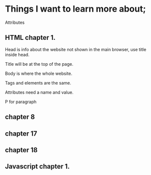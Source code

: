 # Things I want to learn more about;
Attributes

## HTML chapter 1. 

Head is info about the website not shown in the main browser, use title inside head.

Title will be at the top of the page.

Body is where the whole website.

Tags and elements are the same.

Attributes need a name and value.

P for paragraph


## chapter 8

## chapter 17

## chapter 18

## Javascript chapter 1.
